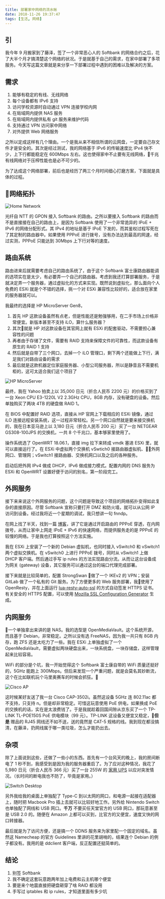 ```yaml
---
title: 部署家中网络的流水帐
date: 2018-11-26 19:37:47
tags: [生活, 网络]
---
```


## 引

我今年 9 月搬家到了藤泽，签了一个非常恶心人的 Softbank 的网络合约之后，花了大半个月才搞清楚这个网络的状况。于是就基于自己的需求，在家中部署了多项服务。今天写这篇文章就是来分享一下部署过程中遇到的困难以及解决的方案。

## 需求

1. 能够有稳定的有线、无线网络
2. 每个设备都有 IPv6 支持
3. 访问学校资源时自动通过 VPN 连接学校内网
4. 在局域网内提供 NAS 服务
5. 在局域网内提供私有 git 服务来维护代码
6. 支持通过 VPN 访问家中网络
7. 对外提供 Web 网络服务

之所以定成这样有几个理由。一个是我从来不相信所谓的云网盘，一定要自己存文件才是安全的。其次是经过测试，我的网络基于 IPv6 的传输速度比 IPv4 快不少，上下行都能稳定在 600Mbps 左右。这也使得家中不止要有无线网络，千兆有线网络对于压榨性能也是必不可少的。

为了达成这个网络部署，前后也是经历了两三个月时间细心打磨方案，下面就是具体的过程。

## 网络拓扑

![Home Network](/static/home-network.jpg)

光纤自 NTT 的 GPON 接入 Softbank 的路由。之所以要接入 Softbank 的路由而不是直接接在自己的路由上，是因为 Softbank 使用了一个非常诡异的 IPoE + IPv6 的网络分配形式。其 IPv4 的地址是基于 IPoE 下发的，而其鉴权过程写死在了其定制的路由器中。如果使用 PPPoE 进行拨号，没有办法达到最高的网速，经过实测，PPPoE 只能达到 30Mbps 上下行对等的速度。

## 路由系统

路由进来后就需要考虑自己的路由系统了，由于这个 Softbank 富士康路由器能调的选项实在是太少，有必要弄一个自己的路由器。考虑到我还打算部署服务，于是就决定弄一个服务器，通过虚拟化的方式来实现。既然说到虚拟化，那么面向个人免费的 ESXi 就是个不错的选择，挑一个对 ESXi 兼容性比较好的，适合放在家里的服务器就可以。

我最终的选择是 HP MicroServer Gen8，
1. 首先 HP 这款设备虽然有点老，但是性能还是勉强够用，在二手市场上价格非常便宜。新版本甚至不支持 iLO，算什么服务器？
2. 其次就是 HP 对这款设备在其官网上就有 ESXi 的配套驱动，不需要担心兼容性的问题
3. 再者由于存储了文件，需要有 RAID 支持来保障文件的可靠性，而这款设备有原生的 RAID 1 支持
4. 然后就是自带了三个网口，去掉一个 iLO 管理口，剩下两个还能做上下行，满足我们对路由设备的需求
5. 最后就是这款机器定位家庭服务器、小型公司服务器，所以是静音且不需要机柜的，这可太适合我们这个项目了

![HP MicroServer](/static/hp-microserver.jpg)

最终，我在 Yahoo 拍卖上以 35,000 日元（折合人民币 2200 元）的价格买到了一台 Xeon CPU E3-1220L V2 2.3GHz CPU，8GB 内存，没有硬盘的设备。然后单独购买了两块 4TB 的硬盘做 RAID 1。

在 BIOS 中配置好 RAID 选项，直接从 HP 官网上下载相应的 ESXi 镜像，通过 iLO 连接远程安装系统，这一过程非常轻松。另一个网口自然就是要来接交换机的，我在日本亚马逊上以 3,180 日元（折合人民币 200 元）买了一台 NETGEAR GS308-100JPS 的交换机，一共 8 个千兆口，基本够家里使用了。

操作系统选了 OpenWRT 18.06.1，直接 img 拉下来转成 vmdk 塞进 ESXi 里，就可以直接运行了。在 ESXi 中虚拟两个交换机 vSwtich0 接路由器虚拟机、外网网口、管理网；vSwitch1 接路由器、交换机网口以及之后的各种服务。

启动后把外网 IPv4 做成 DHCP，IPv6 做成接力模式。配置内网的 DNS 服务为 ESXi 和 OpenWRT 设置好便于访问的别名，第一阶段完工。

## 外网服务

接下来来说这个外网服务的问题，这个问题是导致这个项目的网络拓扑变得如此复杂的直接原因。尽管 Softbank 宣称只要打开 DMZ 和防火墙，就可以从公网 IP 访问到设备。经过我将近一个星期的调试，我只想讲一句 fnndp。

在网上找了半天，找到一篇 [博客](https://nashippe.blog/network/rtx/ipv6-hybrid/)，讲了它是通过开启路由的 PPPoE 穿透，在内网拨号，从而让家中上网走 IPoE + IPv6 的快速网络，而提供服务走的是 PPPoE 的较慢的网络。于是我也打算按照这个方法实施。

我在 ESXi 上安装了一个新的 Debian 虚拟机，也同时接入 vSwitch0 和 vSwitch1 两个虚拟交换机。在 vSwitch0 上进行 PPPoE 拨号，同时从 vSwitch1 上做 DHCP 客户端。然后通过手写 ip rules 的方法实现路由分流。从而让这台设备成为网关 (gateway) 设备，其它服务可以通过这台的端口代理完成部署。

接下来就是比较简单的，配置 StrongSwan 做了一个 IKEv2 的 VPN；安装 GitLab 做了一个私有的 Git 服务。为了方便更多的 Web 服务部署，我使用了 OpenResty，并在上面运行 [lua-resty-auto-ssl](https://github.com/GUI/lua-resty-auto-ssl) 的方式自动签发 HTTPS 证书。有关安全的 HTTPS 配置，可以使用 [Mozilla SSL Configuration Generator](https://mozilla.github.io/server-side-tls/ssl-config-generator/) 生成。

## 内网服务

一个单独拿出来讲的是 NAS。我的选型是 OpenMediaVault。这个系统开源，而且基于 Debian，非常稳定。之所以没有选 FreeNAS，因为我一共只有 8GB 内存，跑 ZFS 还是太吃力了一些。我在 ESXi 上单独虚拟了一个 OpenMediaVault，需要虚拟两块硬盘出来，一块系统盘，一块存储盘，这样管理起来比较容易。

WiFi 的部分是个坑，我一开始觉得这个 Softbank 富士康自带的 WiFi 质量还挺好的，5GHz 能跑上 300Mbps。但后来发现一个严重问题，就是会莫名其妙断流，这个在比如联机玩个马里奥赛车的时候会抓狂。

![Cisco AP](/static/cisco-ap.jpg)

这时候某好友送了我一台 Cisco CAP-3502i。虽然这设备 5GHz 连 802.11ac 都不支持，只支持 n。但是却非常稳定。可惜这玩意使用 PoE 供电，如果换成 PoE 的交换机的话，实在是太浪费钱了。于是我就趁着回国间隙从京东买了一个 TP-LINK TL-POE150S PoE 供电模块（99 元）。TP-LINK 这设备又便宜又稳定，**但是**  赠品的 RJ45 网线还不如不送，送的竟然是 CAT-5 规格的线。我到现在都没搞清，在藤泽，扔网线属于哪一类垃圾，怎么才能扔出去。

## 杂项

除了上面说到这些，还做了一些小的东西。首先有一个台风天的晚上，我的房间断电了 1 秒不到，我感受到是因为我的服务器重启了。为了应对这种情况，我花了 5,980 日元（折合人民币 366 元）买了一台 255W 的 [家用 UPS](https://www.amazon.co.jp/gp/product/B01MY53XVO/ref=oh_aui_detailpage_o05_s00?ie=UTF8&psc=1) 以应对突发情况。（长时间的断电我也不防了，毕竟是家用。）

![Switch Desktop](/static/switch-desktop.jpg)

另外我给我的桌面上单独配了 Type-C 到以太网的网口，和电源一起接在适配器上，随时把 Macbook Pro 插上去就可以比较好地工作。另外给 Nintendo Switch 也单独配了网线和 USB 网口。**千万** 不要买任天堂官方的 USB 网口，那玩意甚至是 USB 2.0 的。随便在 Amazon 上都可以买到，比官方的又便宜，速度又快的网口转接器。

最后就是为了访问方便，还是搞一个 DDNS 服务来为家里配一个固定的域名。虽然这 Namecheap 的官方 Guidelines 里讲的花里胡哨的，结果连个 Debian 的例子都没有。我用的是 ddclient 客户端，反正配置还挺简单的。

## 结论

1. 别签 Softbank
2. 我不确定这套玩意跑两年加上电费和云主机哪个便宜
3. 要是来个地震直接把硬盘砸穿了啥 RAID 都没用
4. 手写过 iptables 和 ip rules，才知道里面有多少坑
